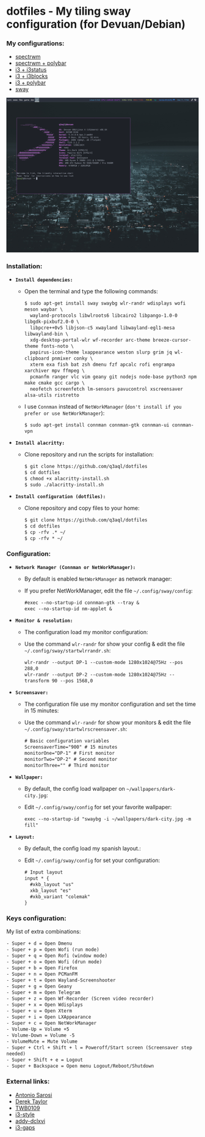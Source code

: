 dotfiles - My tiling sway configuration (for Devuan/Debian)
====================================================================

### My configurations:

* [spectrwm](README.md)
* [spectrwm + polybar](README-spectrwm-polybar.md)
* [i3 + i3status](README-i3.md)
* [i3 + i3blocks](README-i3-i3blocks.md)
* [i3 + polybar](README-i3-polybar.md)
* [sway](README-sway.md)

![sway](examples/sway.png)

### Installation:

  * **`Install dependencies:`**
  
    * Open the terminal and type the following commands:
    
      ```shell
      $ sudo apt-get install sway swaybg wlr-randr wdisplays wofi meson waybar \
        wayland-protocols libwlroots6 libcairo2 libpango-1.0-0 libgdk-pixbuf2.0-0 \
        libpcre++0v5 libjson-c5 xwayland libwayland-egl1-mesa libwayland-bin \
        xdg-desktop-portal-wlr wf-recorder arc-theme breeze-cursor-theme fonts-noto \
        papirus-icon-theme lxappearance weston slurp grim jq wl-clipboard pnmixer conky \
        xterm exa fish bat zsh dmenu fzf apcalc rofi engrampa xarchiver mpv ffmpeg \
        pcmanfm ranger vlc vim geany git nodejs node-base python3 npm make cmake gcc cargo \
        neofetch screenfetch lm-sensors pavucontrol xscreensaver alsa-utils ristretto
      ````
    * I use `Connman` instead of `NetWorkManager` (`don't install if you prefer or use NetWorkManager`):

      ```shell
      $ sudo apt-get install connman connman-gtk connman-ui connman-vpn
      ````
      
  * **`Install alacritty:`**
  
    * Clone repository and run the scripts for installation:

      ```shell
      $ git clone https://github.com/q3aql/dotfiles
      $ cd dotfiles
      $ chmod +x alacritty-install.sh
      $ sudo ./alacritty-install.sh
      ````
      
  * **`Install configuration (dotfiles):`**
  
    * Clone repository and copy files to your home:

      ```shell
      $ git clone https://github.com/q3aql/dotfiles
      $ cd dotfiles
      $ cp -rfv .* ~/
      $ cp -rfv * ~/
      ````

### Configuration:

  * **`Network Manager (Connman or NetWorkManager):`**
  
    * By default is enabled `NetWorkManager` as network manager:
    * If you prefer NetWorkManager, edit the file `~/.config/sway/config`:
    
      ```shell
      #exec --no-startup-id connman-gtk --tray &
      exec --no-startup-id nm-applet &
      ````

  * **`Monitor & resolution:`**
  
    * The configuration load my monitor configuration:
    * Use the command `wlr-randr` for show your config & edit the file `~/.config/sway/startwlrrandr.sh`:
    
      ```shell
      wlr-randr --output DP-1 --custom-mode 1280x1024@75Hz --pos 288,0
      wlr-randr --output DP-2 --custom-mode 1280x1024@75Hz --transform 90 --pos 1568,0
      ````

  * **`Screensaver:`**
  
    * The configuration file use my monitor configuration and set the time in 15 minutes:
    * Use the command `wlr-randr` for show your monitors & edit the file `~/.config/sway/startwlrscreensaver.sh`:
    
      ```shell
      # Basic configuration variables
      ScreensaverTime="900" # 15 minutes
      monitorOne="DP-1" # First monitor
      monitorTwo="DP-2" # Second monitor
      monitorThree="" # Third monitor
      ````

 * **`Wallpaper:`**
  
    * By default, the config load wallpaper on `~/wallpapers/dark-city.jpg`:
    * Edit  `~/.config/sway/config` for set your favorite wallpaper:
    
      ```shell
      exec --no-startup-id "swaybg -i ~/wallpapers/dark-city.jpg -m fill"
      ````

  * **`Layout:`**
  
    * By default, the config load my spanish layout.:
    * Edit  `~/.config/sway/config` for set your configuration:
    
      ```shell
      # Input layout
      input * {
        #xkb_layout "us"
        xkb_layout "es"
        #xkb_variant "colemak"
      }
      ````

### Keys configuration:

My list of extra combinations:

    - Super + d = Open Dmenu
    - Super + p = Open Wofi (run mode)
    - Super + q = Open Rofi (window mode)
    - Super + o = Open Wofi (drun mode)
    - Super + b = Open Firefox
    - Super + n = Open PCManFM
    - Super + t = Open Wayland-Screenshooter
    - Super + g = Open Geany
    - Super + m = Open Telegram 
    - Super + z = Open Wf-Recorder (Screen video recorder) 
    - Super + x = Open Wdisplays
    - Super + u = Open Xterm
    - Super + i = Open LXAppearance
    - Super + c = Open NetWorkManager
    - Volume-Up = Volume +5
    - Volume-Down = Volume -5
    - VolumeMute = Mute Volume
    - Super + Ctrl + Shift + l = Poweroff/Start screen (Screensaver step needed)
    - Super + Shift + e = Logout
    - Super + Backspace = Open menu Logout/Reboot/Shutdown

### External links:

* [Antonio Sarosi](https://github.com/antoniosarosi/dotfiles/)
* [Derek Taylor](https://gitlab.com/dwt1/dotfiles/)
* [TWB0109](https://github.com/TWB0109/PDots)
* [i3-style](https://github.com/altdesktop/i3-style)
* [addy-dclxvi](https://github.com/addy-dclxvi/i3-starterpack)
* [i3-gaps](https://github.com/Airblader/i3)
